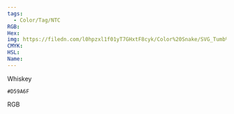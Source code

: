 ```yaml
---
tags:
  - Color/Tag/NTC
RGB:
Hex:
img: https://filedn.com/l0hpzxl1f01yT7GHxtF8cyk/Color%20Snake/SVG_Tumb%20Mass%20No%20Name/D59A6F.svg
CMYK:
HSL:
Name:
---
```

Whiskey
```palette
#D59A6F
```
RGB
